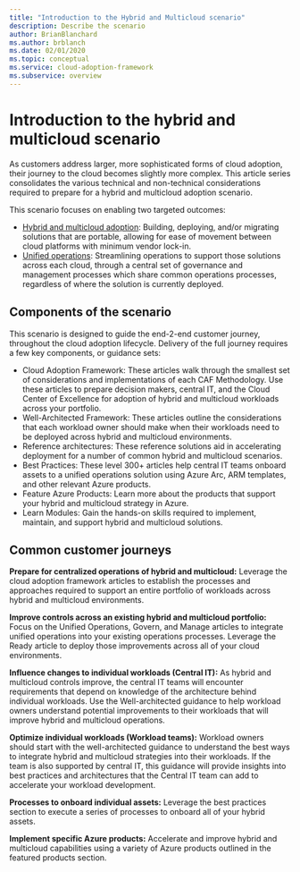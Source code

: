 ```yaml
---
title: "Introduction to the Hybrid and Multicloud scenario"
description: Describe the scenario
author: BrianBlanchard
ms.author: brblanch
ms.date: 02/01/2020
ms.topic: conceptual
ms.service: cloud-adoption-framework
ms.subservice: overview
---
```


# Introduction to the hybrid and multicloud scenario

As customers address larger, more sophisticated forms of cloud adoption, their journey to the cloud becomes slightly more complex. This article series consolidates the various technical and non-technical considerations required to prepare for a hybrid and multicloud adoption scenario.

This scenario focuses on enabling two targeted outcomes:

- [Hybrid and multicloud adoption](./index.md): Building, deploying, and/or migrating solutions that are portable, allowing for ease of movement between cloud platforms with minimum vendor lock-in.
- [Unified operations](./unified-operations.md): Streamlining operations to support those solutions across each cloud, through a central set of governance and management processes which share common operations processes, regardless of where the solution is currently deployed.

## Components of the scenario

This scenario is designed to guide the end-2-end customer journey, throughout the cloud adoption lifecycle. Delivery of the full journey requires a few key components, or guidance sets:

- Cloud Adoption Framework: These articles walk through the smallest set of considerations and implementations of each CAF Methodology. Use these articles to prepare decision makers, central IT, and the Cloud Center of Excellence for adoption of hybrid and multicloud workloads across your portfolio.
- Well-Architected Framework: These articles outline the considerations that each workload owner should make when their workloads need to be deployed across hybrid and multicloud environments.
- Reference architectures: These reference solutions aid in accelerating deployment for a number of common hybrid and multicloud scenarios.
- Best Practices: These level 300+ articles help central IT teams onboard assets to a unified operations solution using Azure Arc, ARM templates, and other relevant Azure products.
- Feature Azure Products: Learn more about the products that support your hybrid and multicloud strategy in Azure.
- Learn Modules: Gain the hands-on skills required to implement, maintain, and support hybrid and multicloud solutions.

## Common customer journeys

**Prepare for centralized operations of hybrid and multicloud:** Leverage the cloud adoption framework articles to establish the processes and approaches required to support an entire portfolio of workloads across hybrid and multicloud environments.

**Improve controls across an existing hybrid and multicloud portfolio:** Focus on the Unified Operations, Govern, and Manage articles to integrate unified operations into your existing operations processes. Leverage the Ready article to deploy those improvements across all of your cloud environments.

**Influence changes to individual workloads (Central IT):** As hybrid and multicloud controls improve, the central IT teams will encounter requirements that depend on knowledge of the architecture behind individual workloads. Use the Well-architected guidance to help workload owners understand potential improvements to their workloads that will improve hybrid and multicloud operations.

**Optimize individual workloads (Workload teams):** Workload owners should start with the well-architected guidance to understand the best ways to integrate hybrid and multicloud strategies into their workloads. If the team is also supported by central IT, this guidance will provide insights into best practices and architectures that the Central IT team can add to accelerate your workload development.

**Processes to onboard individual assets:** Leverage the best practices section to execute a series of processes to onboard all of your hybrid assets.

**Implement specific Azure products:** Accelerate and improve hybrid and multicloud capabilities using a variety of Azure products outlined in the featured products section.